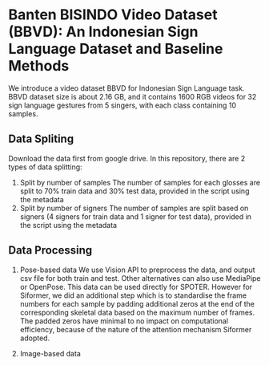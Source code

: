# Banten BISINDO Video Dataset (BBVD): An Indonesian Sign Language Dataset and Baseline Methods

We introduce a video dataset BBVD for Indonesian Sign Language task. BBVD dataset size is about 2.16 GB, and it contains 1600 RGB videos for 32 sign language gestures from 5 singers, with each class containing 10 samples.

## Data Spliting
Download the data first from google drive.
In this repository, there are 2 types of data splitting:
1. Split by number of samples
   The number of samples for each glosses are split to 70% train data and 30% test data, provided in the script using the metadata
2. Split by number of signers
   The number of samples are split based on signers (4 signers for train data and 1 signer for test data), provided in the script using the metadata

## Data Processing
1. Pose-based data
   We use Vision API to preprocess the data, and output csv file for both train and test. Other alternatives can also use MediaPipe or OpenPose.
   This data can be used directly for SPOTER.
   However for Siformer, we did an additional step which is to standardise the frame numbers for each sample by padding additional zeros at the end of the corresponding skeletal data based on the maximum number of frames. The padded zeros have minimal to no impact on computational efficiency, because of the nature of the attention mechanism Siformer adopted.
   
2. Image-based data
